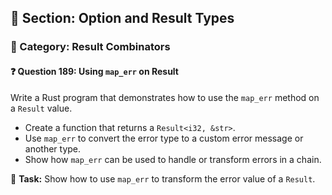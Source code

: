 ## 📘 Section: Option and Result Types  
### 🔹 Category: Result Combinators  
#### ❓ Question 189: Using `map_err` on Result

Write a Rust program that demonstrates how to use the `map_err` method on a `Result` value.

- Create a function that returns a `Result<i32, &str>`.
- Use `map_err` to convert the error type to a custom error message or another type.
- Show how `map_err` can be used to handle or transform errors in a chain.

🔧 **Task:** Show how to use `map_err` to transform the error value of a `Result`.
